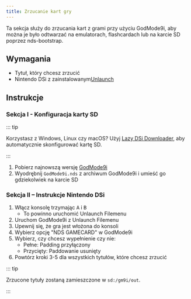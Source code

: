 ```yaml
---
title: Zrzucanie kart gry
---
```


Ta sekcja służy do zrzucania kart z grami przy użyciu GodMode9i, aby można je było odtwarzać na emulatorach, flashcardach lub na karcie SD poprzez nds-bootstrap.

## Wymagania
- Tytuł, który chcesz zrzucić
- Nintendo DSi z zainstalowanym[Unlaunch](installing-unlaunch)

## Instrukcje
### Sekcja I - Konfiguracja karty SD

::: tip

Korzystasz z Windows, Linux czy macOS? Użyj [Lazy DSi Downloader](lazy-dsi-downloader), aby automatycznie skonfigurować kartę SD.

:::

1. Pobierz najnowszą wersję [GodMode9i](https://github.com/DS-Homebrew/GodMode9i/releases)
1. Wyodrębnij `GodMode9i.nds` z archiwum GodMode9i i umieść go gdziekolwiek na karcie SD

### Sekcja II – Instrukcje Nintendo DSi
1. Włącz konsolę trzymając <kbd class="face">A</kbd> i <kbd class="face">B</kbd>
   - To powinno uruchomić Unlaunch Filemenu
1. Uruchom GodMode9i z Unlaunch Filemenu
1. Upewnij się, że gra jest włożona do konsoli
1. Wybierz opcję "NDS GAMECARD" w GodMode9i
1. Wybierz, czy chcesz wypełnienie czy nie:
   - Pełne: Padding przyłączony
   - Przycięty: Paddowanie usunięty
1. Powtórz kroki 3-5 dla wszystkich tytułów, które chcesz zrzucić

::: tip

Zrzucone tytuły zostaną zamieszczone w `sd:/gm9i/out`.

:::
